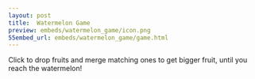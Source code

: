 ```yaml
---
layout: post
title:  Watermelon Game
preview: embeds/watermelon_game/icon.png
55embed_url: embeds/watermelon_game/game.html
---
```

Click to drop fruits and merge matching ones to get bigger fruit, until you reach the watermelon!